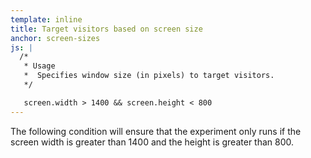 ```yaml
---
template: inline
title: Target visitors based on screen size
anchor: screen-sizes
js: |
  /*
   * Usage
   *  Specifies window size (in pixels) to target visitors.
   */

   screen.width > 1400 && screen.height < 800
---
```


The following condition will ensure that the experiment only runs if the screen width is greater than 1400 and the height is greater than 800.
